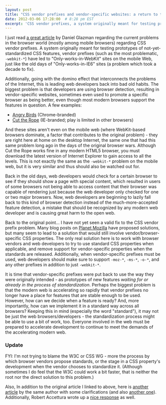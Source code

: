 ```yaml
---
layout: post
title: "CSS vendor prefixes and vendor-specific websites: a return to the IE6 era?"
date: 2012-03-06 17:28:00  # 8:28 pm EST
excerpt: 'CSS vendor prefixes, a system originally meant for testing prototypes of not-yet-standardized CSS features, have led to "Only-works-in-WebKit" sites on the mobile Web and across the Internet, just like the old days of "Only-works-in-IE6" sites (a problem which took a decade to fix). Additionally, this is slowly starting the domino effect leading us back into bad habits from the old days of the Internet.'
---
```

I just read [a great article][1] by Daniel Glazman regarding the current problems in the browser world (mostly among mobile browsers) regarding CSS vendor prefixes. A system originally meant for testing prototypes of not-yet-standardized CSS features, vendor prefixes (such as the most problematic, `-webkit-*`) have led to "Only-works-in-WebKit" sites on the mobile Web, just like the old days of "Only-works-in-IE6" sites (a problem which took a decade to fix).

Additionally, going with the domino effect that interconnects the problems of the Internet, this is leading web developers back into bad old habits. The biggest problem is that developers are using browser detection, resulting in vendor-specific websites, sometimes even used to promote a specific browser as being better, even though most modern browsers support the features in question. A few examples:

* [Angry Birds][2] (Chrome-branded)
* [Cut the Rope][3] (IE-branded; play is limited in other browsers)

And these sites aren't even on the mobile web (where WebKit-based browsers dominate, a factor that contributes to the original problem) - they are right here at home on the desktop Internet, the same one that had this same problem long ago in the days of the original browser wars. Although Cut the Rope works fine in any modern HTML5 browser, you must download the latest version of Internet Explorer to gain access to all the levels. This is not exactly the same as the `-webkit-*` problem on the mobile web, but it is very similar and thus should also be watched out for.

Back in the old days, web developers would check for a certain browser to see if they should show a page with special content, which resulted in users of some browsers not being able to access content that their browser was capable of rendering just because the web developer only checked for one or two major browsers. Now, web developers are beginning to lazily fall back to this kind of browser detection instead of the much-more-accepted feature detection, a mistake that should be recognized by any modern web developer and is causing great harm to the open web.

Back to the original point... I have not yet seen a valid fix to the CSS vendor prefix problem. Many blog posts on [Planet Mozilla](http://planet.mozilla.org/) have proposed solutions, but many seem to lead to a solution that would still involve vendor/browser-specific CSS properties. The only real solution here is to work with browser vendors and web developers to try to use standard CSS properties when applicable, and remove support for vendor-specific properties when the standards are released. Additionally, when vendor-specific prefixes must be used, web developers should make sure to support `-moz-*`, `-ms-*`, `-o-*`, and any other prefixes in addition to just `-webkit-*`.

It is time that vendor-specific prefixes were put back to use the way they were originally intended - as prototypes of new features *waiting for or already in the process of standardization*. Perhaps the biggest problem is that the modern web is accelerating so rapidly that vendor prefixes no longer have a place for features that are stable enough to be used. However, how can we decide when a feature is ready? And, more importantly, how can we implement it in a standard way across all browsers? Keeping this in mind (especially the word "standard"), it may not be just the web browsers/developers - the standardization process might be able to use a bit of work, too. Everyone involved in the web must be prepared to accelerate development to continue to meet the demands of the accelerating modern web.

### Update
FYI: I'm not trying to blame the W3C or CSS WG - more the process by which browser vendors propose standards, or the stage in a CSS property's development when the vendor chooses to standardize it. (Although sometimes I do feel that the W3C could work a bit faster, that is neither the root nor the direct solution to this problem.)

Also, In addition to the original article I linked to above, here is [another article][4] by the same author with some clarifications (and also [another one][5]). Additionally, Robert Accettura wrote up a [nice response][6] as well.

[1]: http://www.glazman.org/weblog/dotclear/index.php?post/2012/02/09/CALL-FOR-ACTION%3A-THE-OPEN-WEB-NEEDS-YOU-NOW
[2]: http://chrome.angrybirds.com/
[3]: http://www.cuttherope.ie/
[4]: http://www.glazman.org/weblog/dotclear/index.php?post/2012/02/09/Some-clarifications
[5]: http://www.glazman.org/weblog/dotclear/index.php?post/2012/02/10/Blaming-CSS-WG-is-too-easy-Brendan
[6]: http://robert.accettura.com/blog/2012/02/09/on-prefixing-and-monobrowser-culture/
